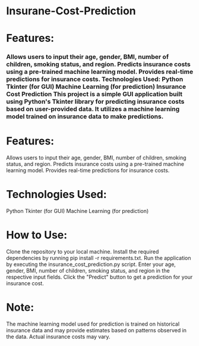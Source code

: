# Insurane-Cost-Prediction
<h1>Features:</h1>
<h3>Allows users to input their age, gender, BMI, number of children, smoking status, and region. Predicts insurance costs using a pre-trained machine learning model. Provides real-time predictions for insurance costs. Technologies Used: Python Tkinter (for GUI) Machine Learning (for prediction)
Insurance Cost Prediction
This project is a simple GUI application built using Python's Tkinter library for predicting insurance costs based on user-provided data. It utilizes a machine learning model trained on insurance data to make predictions.</h3>

<h1>Features:</h1>

Allows users to input their age, gender, BMI, number of children, smoking status, and region.
Predicts insurance costs using a pre-trained machine learning model.
Provides real-time predictions for insurance costs.
<h1>Technologies Used:</h1>
Python
Tkinter (for GUI)
Machine Learning (for prediction)
<h1>How to Use:</h1>
Clone the repository to your local machine.
Install the required dependencies by running pip install -r requirements.txt.
Run the application by executing the insurance_cost_prediction.py script.
Enter your age, gender, BMI, number of children, smoking status, and region in the respective input fields.
Click the "Predict" button to get a prediction for your insurance cost.
<h1>Note:</h1>
The machine learning model used for prediction is trained on historical insurance data and may provide estimates based on patterns observed in the data. Actual insurance costs may vary.
